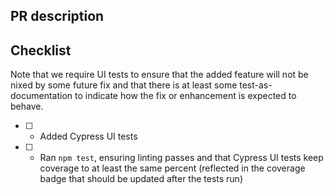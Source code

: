 ## PR description

<!-- Add the description of your PR here -->


## Checklist

Note that we require UI tests to ensure that the added feature will not be
nixed by some future fix and that there is at least some test-as-documentation
to indicate how the fix or enhancement is expected to behave.

- [ ] - Added Cypress UI tests
- [ ] - Ran `npm test`, ensuring linting passes and that Cypress UI tests keep
        coverage to at least the same percent (reflected in the coverage badge
        that should be updated after the tests run)
